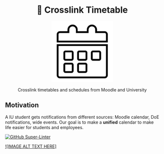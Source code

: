 <h1 align="center"> 📅 Crosslink Timetable </h1>

<p align="center"> <img src="assets/calendar.png" width="200"> </p>

<p align="center"> Crosslink timetables and schedules from Moodle and University </p>

## Motivation
A IU student gets notifications from different sources: Moodle calendar, DoE notifications, wide events. Our goal is to make a **unified** calendar to make life easier for students and employees. 

[![GitHub Super-Linter](https://github.com/InnoSWP/B21-02-CrosslinkTimetable/workflows/Lint%20Code%20Base/badge.svg)](https://github.com/marketplace/actions/super-linter)

[![IMAGE ALT TEXT HERE]](https://www.youtube.com/watch?v=Zo33ILWeCcY)
